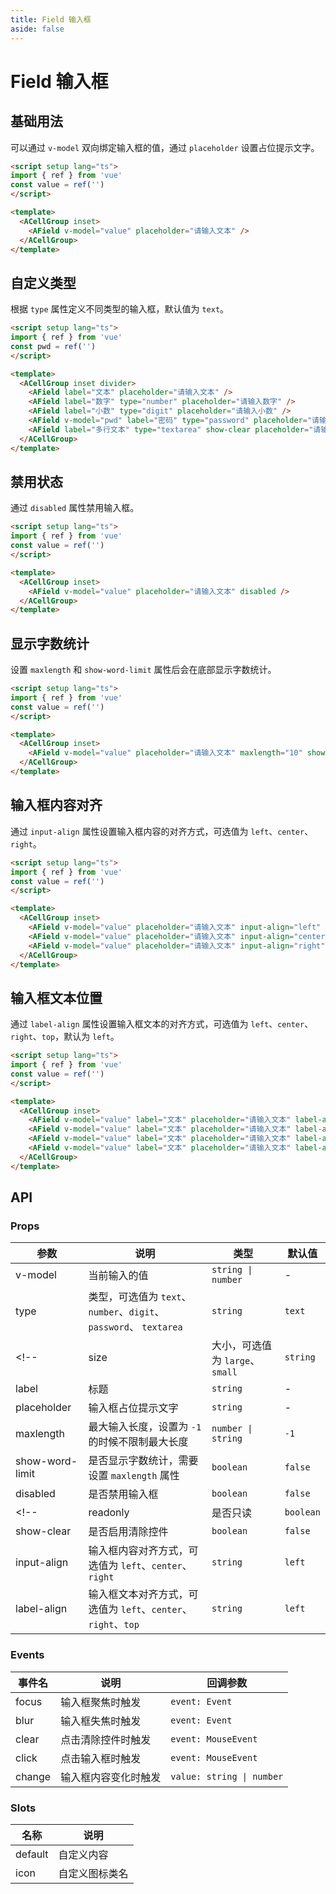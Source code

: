 ```yaml
---
title: Field 输入框
aside: false
---
```


# Field 输入框

## 基础用法

可以通过 `v-model` 双向绑定输入框的值，通过 `placeholder` 设置占位提示文字。

```html
<script setup lang="ts">
import { ref } from 'vue'
const value = ref('')
</script>

<template>
  <ACellGroup inset>
    <AField v-model="value" placeholder="请输入文本" />
  </ACellGroup>
</template>
```

## 自定义类型

根据 `type` 属性定义不同类型的输入框，默认值为 `text`。

```html
<script setup lang="ts">
import { ref } from 'vue'
const pwd = ref('')
</script>

<template>
  <ACellGroup inset divider>
    <AField label="文本" placeholder="请输入文本" />
    <AField label="数字" type="number" placeholder="请输入数字" />
    <AField label="小数" type="digit" placeholder="请输入小数" />
    <AField v-model="pwd" label="密码" type="password" placeholder="请输入密码" />
    <AField label="多行文本" type="textarea" show-clear placeholder="请输入多行文本" />
  </ACellGroup>
</template>
```

## 禁用状态

通过 `disabled` 属性禁用输入框。

```html
<script setup lang="ts">
import { ref } from 'vue'
const value = ref('')
</script>

<template>
  <ACellGroup inset>
    <AField v-model="value" placeholder="请输入文本" disabled />
  </ACellGroup>
</template>
```

## 显示字数统计

设置 `maxlength` 和 `show-word-limit` 属性后会在底部显示字数统计。

```html
<script setup lang="ts">
import { ref } from 'vue'
const value = ref('')
</script>

<template>
  <ACellGroup inset>
    <AField v-model="value" placeholder="请输入文本" maxlength="10" show-word-limit />
  </ACellGroup>
</template>
```

## 输入框内容对齐

通过 `input-align` 属性设置输入框内容的对齐方式，可选值为 `left`、`center`、`right`。

```html
<script setup lang="ts">
import { ref } from 'vue'
const value = ref('')
</script>

<template>
  <ACellGroup inset>
    <AField v-model="value" placeholder="请输入文本" input-align="left" />
    <AField v-model="value" placeholder="请输入文本" input-align="center" />
    <AField v-model="value" placeholder="请输入文本" input-align="right" />
  </ACellGroup>
</template>
```

## 输入框文本位置

通过 `label-align` 属性设置输入框文本的对齐方式，可选值为 `left`、`center`、`right`、`top`，默认为 `left`。

```html
<script setup lang="ts">
import { ref } from 'vue'
const value = ref('')
</script>

<template>
  <ACellGroup inset>
    <AField v-model="value" label="文本" placeholder="请输入文本" label-align="left" />
    <AField v-model="value" label="文本" placeholder="请输入文本" label-align="center" />
    <AField v-model="value" label="文本" placeholder="请输入文本" label-align="right" />
    <AField v-model="value" label="文本" placeholder="请输入文本" label-align="top" />
  </ACellGroup>
</template>
```

## API

### Props

| 参数 | 说明 | 类型 | 默认值 |
| --- | --- | --- | --- |
| v-model | 当前输入的值 | `string \| number` | - |
| type | 类型，可选值为 `text`、`number`、`digit`、 `password`、 `textarea` | `string` | `text` |
<!-- | size | 大小，可选值为 `large`、`small` | `string` | - | -->
| label | 标题 | `string` | - |
| placeholder | 输入框占位提示文字 | `string` | - |
| maxlength | 最大输入长度，设置为 `-1` 的时候不限制最大长度 | `number \| string` | `-1` |
| show-word-limit | 是否显示字数统计，需要设置 `maxlength` 属性 | `boolean` | `false` |
| disabled | 是否禁用输入框 | `boolean` | `false` |
<!-- | readonly | 是否只读 | `boolean` | `false` | -->
| show-clear | 是否启用清除控件 | `boolean` | `false` |
| input-align | 输入框内容对齐方式，可选值为 `left`、`center`、`right` | `string` | `left` |
| label-align | 输入框文本对齐方式，可选值为 `left`、`center`、`right`、`top` | `string` | `left` |

### Events

| 事件名 | 说明 | 回调参数 |
| --- | --- | --- |
| focus | 输入框聚焦时触发 | `event: Event` |
| blur | 输入框失焦时触发 | `event: Event` |
| clear | 点击清除控件时触发 | `event: MouseEvent` |
| click | 点击输入框时触发 | `event: MouseEvent` |
| change | 输入框内容变化时触发 | `value: string \| number` |

### Slots

| 名称 | 说明 |
| --- | --- |
| default | 自定义内容 |
| icon | 自定义图标类名 | `string` | - |
